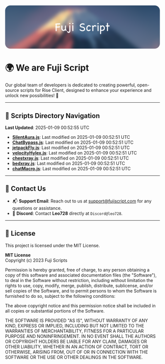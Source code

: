 ![Banner](.github/b.webp)

# 🌍 **We are Fuji Script**

Our global team of developers is dedicated to creating powerful, open-source scripts for Rise Client, designed to enhance your experience and unlock new possibilities! 🌟

---
<!-- SCRIPTS_NAVIGATION_START -->
## 📂 **Scripts Directory Navigation**

**Last Updated**: 2025-01-09 00:52:55 UTC

- **[SilentAura.js](scripts/SilentAura.js)**: Last modified on 2025-01-09 00:52:51 UTC
- **[ChatBypass.js](scripts/ChatBypass.js)**: Last modified on 2025-01-09 00:52:51 UTC
- **[jetpackFly.js](scripts/jetpackFly.js)**: Last modified on 2025-01-09 00:52:51 UTC
- **[velocityHylex.js](scripts/velocityHylex.js)**: Last modified on 2025-01-09 00:52:51 UTC
- **[chestxray.js](scripts/chestxray.js)**: Last modified on 2025-01-09 00:52:51 UTC
- **[bedxray.js](scripts/bedxray.js)**: Last modified on 2025-01-09 00:52:51 UTC
- **[chatMacro.js](scripts/chatMacro.js)**: Last modified on 2025-01-09 00:52:51 UTC

<!-- SCRIPTS_NAVIGATION_END -->

---

## 💬 **Contact Us**  
- 📬 **Support Email**: Reach out to us at [support@fujiscript.com](mailto:support@fujiscript.com) for any questions or assistance.  
- 💬 **Discord**: Contact **Leo728** directly at `Discord@leo728`.

---

## 📜 **License**

This project is licensed under the MIT License.  

**MIT License**  
Copyright (c) 2023 Fuji Scripts  

Permission is hereby granted, free of charge, to any person obtaining a copy of this software and associated documentation files (the "Software"), to deal in the Software without restriction, including without limitation the rights to use, copy, modify, merge, publish, distribute, sublicense, and/or sell copies of the Software, and to permit persons to whom the Software is furnished to do so, subject to the following conditions:  

The above copyright notice and this permission notice shall be included in all copies or substantial portions of the Software.  

THE SOFTWARE IS PROVIDED "AS IS", WITHOUT WARRANTY OF ANY KIND, EXPRESS OR IMPLIED, INCLUDING BUT NOT LIMITED TO THE WARRANTIES OF MERCHANTABILITY, FITNESS FOR A PARTICULAR PURPOSE AND NONINFRINGEMENT. IN NO EVENT SHALL THE AUTHORS OR COPYRIGHT HOLDERS BE LIABLE FOR ANY CLAIM, DAMAGES OR OTHER LIABILITY, WHETHER IN AN ACTION OF CONTRACT, TORT OR OTHERWISE, ARISING FROM, OUT OF OR IN CONNECTION WITH THE SOFTWARE OR THE USE OR OTHER DEALINGS IN THE SOFTWARE.  
